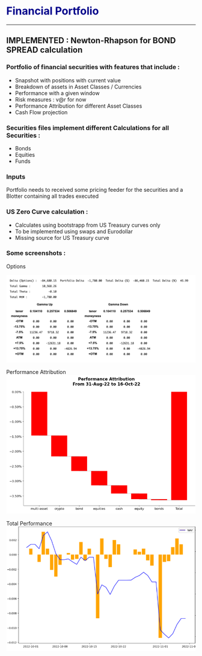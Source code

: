 # <span style="color:darkblue">Financial Portfolio</span>
---

## IMPLEMENTED : Newton-Rhapson for BOND SPREAD calculation

### Portfolio of financial securities with features that include :

- Snapshot with positions with current value
- Breakdown of assets in Asset Classes / Currencies
- Performance with a given window
- Risk measures : v@r for now
- Performance Attribution for different Asset Classes
- Cash Flow projection

### Securities files implement different Calculations for all Securities : 

- Bonds
- Equities
- Funds

### Inputs
Portfolio needs to received some pricing feeder for the securities and a Blotter containing all trades executed


### US Zero Curve calculation :

- Calculates using bootstrapp from US Treasury curves only
- To be implemented using swaps and Eurodollar
- Missing source for US Treasury curve 

### Some screenshots : 

Options

![Options Greek management](https://github.com/gcedism/portfolio/blob/main/docs/options%20port.png "Options")

Performance Attribution
![Performance Attribution](https://github.com/gcedism/portfolio/blob/main/docs/perf%20attribution.png "Performance Attribution")


Total Performance
![Performance](https://github.com/gcedism/portfolio/blob/main/docs/performance.png "Performance")


